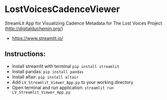 # LostVoicesCadenceViewer

StreamLit App for Visualizing Cadence Metadata for The Lost Voices Project (http://digitalduchemin.org/)

- https://www.streamlit.io/

## Instructions:

- Install streamlit with terminal `pip install streamlit`
- Install pandas: `pip install pandas`
- Install altair: `pip install altair`
- Add `LV_Streamlit_Viewer_App.py` to your working directory
- Open terminal and run application:  `streamlit run LV_Streamlit_Viewer_App.py`



